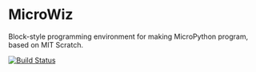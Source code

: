 # MicroWiz
 Block-style programming environment for making MicroPython program, based on MIT Scratch.

[![Build Status](https://travis-ci.com/EiichiroIto/MicroWiz.svg?branch=master)](https://travis-ci.com/EiichiroIto/MicroWiz)

